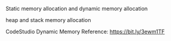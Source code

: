 Static memory allocation and dynamic memory allocation 


heap and stack memory allocation

CodeStudio Dynamic Memory Reference: https://bit.ly/3ewm1TF
